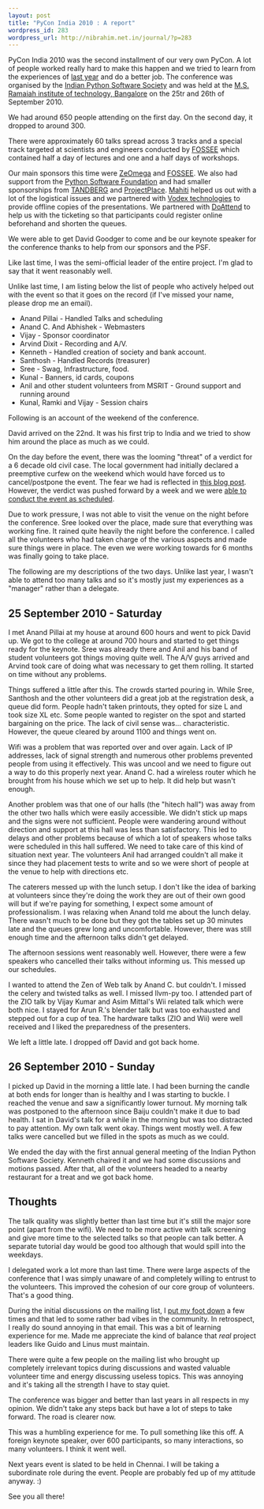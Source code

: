 ```yaml
--- 
layout: post
title: "PyCon India 2010 : A report"
wordpress_id: 283
wordpress_url: http://nibrahim.net.in/journal/?p=283
---
```

PyCon India 2010 was the second installment of our very own PyCon. A lot of people worked really hard to make this happen and we tried to learn from the experiences of <a href="http://nibrahim.net.in/journal/?p=262">last year</a> and do a better job. The conference was organised by the <a href="http://ipss.org.in/">Indian Python Software Society</a> and was held at the <a href="http://www.msrit.edu/"> M.S. Ramaiah institute of technology, Bangalore</a> on the 25tr and 26th of September 2010.

We had around 650 people attending on the first day. On the second day, it dropped to around 300.

There were approximately 60 talks spread across 3 tracks and a special track targeted at scientists and engineers conducted by <a href="http://fossee.in">FOSSEE</a> which contained half a day of lectures and one and a half days of workshops.

Our main sponsors this time were <a href="http://zeomega.com/">ZeOmega</a> and <a href="http://fossee.in">FOSSEE</a>. We also had support from the <a href="http://www.python.org/psf/">Python Software Foundation</a> and had smaller sponsorships from <a href="http://tandberg.com">TANDBERG</a> and <a href="http://projectplace.com">ProjectPlace</a>. <a href="http://mahiti.org">Mahiti</a> helped us out with a lot of the logistical issues and we partnered with <a href="http://vodex.in">Vodex technologies</a> to provide offline copies of the presentations. We partnered with <a href="http://doattend.com">DoAttend</a> to help us with the ticketing so that participants could register online beforehand and shorten the queues. 

We were able to get David Goodger to come and be our keynote speaker for the conference thanks to help from our sponsors and the PSF.

Like last time, I was the semi-official leader of the entire project. I'm glad to say that it went reasonably well. 

Unlike last time, I am listing below the list of people who actively helped out with the event so that it goes on the record (if I've missed your name, please drop me an email).

<ul>
<li>Anand Pillai - Handled Talks and scheduling</li>
<li>Anand C. And Abhishek - Webmasters</li>
<li>Vijay - Sponsor coordinator</li>
<li>Arvind Dixit - Recording and A/V.</li>
<li>Kenneth - Handled creation of society and bank account.</li>
<li>Santhosh - Handled Records (treasurer)</li>
<li>Sree - Swag, Infrastructure, food.</li>
<li>Kunal - Banners, id cards, coupons</li>
<li>Anil and other student volunteers from MSRIT - Ground support and running around</li>
<li>Kunal, Ramki and Vijay - Session chairs</li>
</ul>

Following is an account of the weekend of the conference.

David arrived on the 22nd. It was his first trip to India and we tried to show him around the place as much as we could.

On the day before the event, there was the looming "threat" of a verdict for a 6 decade old civil case. The local government had initially declared a preemptive curfew on the weekend which would have forced us to cancel/postpone the event. The fear we had is reflected in <a href="http://in.pycon.org/2010/blog/27-ayodhya-verdict">this blog post</a>. However, the verdict was pushed forward by a week and we were <a href="http://in.pycon.org/2010/blog/28-pycon-india-goes-live-as-scheduled">able to conduct the event as scheduled</a>.

Due to work pressure, I was not able to visit the venue on the night before the conference. Sree looked over the place, made sure that everything was working fine. It rained quite heavily the night before the conference. I called all the volunteers who had taken charge of the various aspects and made sure things were in place. The even we were working towards for 6 months was finally going to take place.  

The following are my descriptions of the two days. Unlike last year, I wasn't able to attend too many talks and so it's mostly just my experiences as a "manager" rather than a delegate. 

<h2>25 September 2010 - Saturday</h2>

I met Anand Pillai at my house at around 600 hours and went to pick David up. We got to the college at around 700 hours and started to get things ready for the keynote. Sree was already there and Anil and his band of student volunteers got things moving quite well. The A/V guys arrived and Arvind took care of doing what was necessary to get them rolling. It started on time without any problems. 

Things suffered a little after this. The crowds started pouring in. While Sree, Santhosh and the other volunteers did a great job at the registration desk, a queue did form. People hadn't taken printouts, they opted for size L and took size XL etc. Some people wanted to register on the spot and started bargaining on the price. The lack of civil sense was... characteristic. However, the queue cleared by around 1100 and things went on.  

Wifi was a problem that was reported over and over again. Lack of IP addresses, lack of signal strength and numerous other problems prevented people from using it effectively. This was uncool and we need to figure out a way to do this properly next year. Anand C. had a wireless router which he brought from his house which we set up to help. It did help but wasn't enough.

Another problem was that one of our halls (the "hitech hall") was away from the other two halls which were easily accessible. We didn't stick up maps and the signs were not sufficient. People were wandering around without direction and support at this hall was less than satisfactory. This led to delays and other problems because of which a lot of speakers whose talks were scheduled in this hall suffered. We need to take care of this kind of situation next year. The volunteers Anil had arranged couldn't all make it since they had placement tests to write and so we were short of people at the venue to help with directions etc. 

The caterers messed up with the lunch setup. I don't like the idea of barking at volunteers since they're doing the work they are out of their own good will but if we're paying for something, I expect some amount of professionalism. I was relaxing when Anand told me about the lunch delay. There wasn't much to be done but they got the tables set up 30 minutes late and the queues grew long and uncomfortable. However, there was still enough time and the afternoon talks didn't get delayed. 

The afternoon sessions went reasonably well. However, there were a few speakers who cancelled their talks without informing us. This messed up our schedules. 

I wanted to attend the Zen of Web talk by Anand C. but couldn't. I missed the celery and twisted talks as well. I missed llvm-py too. I attended part of the ZIO talk by Vijay Kumar and Asim Mittal's Wii related talk which were both nice. I stayed for Arun R.'s blender talk but was too exhausted and stepped out for a cup of tea. The hardware talks (ZIO and Wii) were well received and I liked the preparedness of the presenters. 

We left a little late. I dropped off David and got back home.  


<h2> 26 September 2010 - Sunday</h2>

I picked up David in the morning a little late. I had been burning the candle at both ends for longer than is healthy and I was starting to buckle. I reached the venue and saw a significantly lower turnout. My morning talk was postponed to the afternoon since Baiju couldn't make it due to bad health. I sat in David's talk for a while in the morning but was too distracted to pay attention. My own talk went okay. Things went mostly well. A few talks were cancelled but we filled in the spots as much as we could. 

We ended the day with the first annual general meeting of the Indian Python Software Society. Kenneth chaired it and we had some discussions and motions passed. After that, all of the volunteers headed to a nearby restaurant for a treat and we got back home. 

<h2>Thoughts</h2>

The talk quality was slightly better than last time but it's still the major sore point (apart from the wifi). We need to be more active with talk screening and give more time to the selected talks so that people can talk better. A separate tutorial day would be good too although that would spill into the weekdays.

I delegated work a lot more than last time. There were large aspects of the conference that I was simply unaware of and completely willing to entrust to the volunteers. This improved the cohesion of our core group of volunteers. That's a good thing. 

During the initial discussions on the mailing list, I <a href="http://mail.python.org/pipermail/inpycon/2010-April/002062.html"> put my foot down</a> a few times and that led to some rather bad vibes in the community. In retrospect, I really do sound annoying in that email. This was a bit of learning experience for me. Made me appreciate the kind of balance that <em>real</em> project leaders like Guido and Linus must maintain. 

There were quite a few people on the mailing list who brought up completely irrelevant topics during discussions and wasted valuable volunteer time and energy discussing useless topics. This was annoying and it's taking all the strength I have to stay quiet.   

The conference was bigger and better than last years in all respects in my opinion. We didn't take any steps back but have a lot of steps to take forward. The road is clearer now.  

This was a humbling experience for me. To pull something like this off. A foreign keynote speaker, over 600 participants, so many interactions, so many volunteers. I think it went well.  

Next years event is slated to be held in Chennai. I will be taking a subordinate role during the event. People are probably fed up of my attitude anyway. :) 

See you all there!


